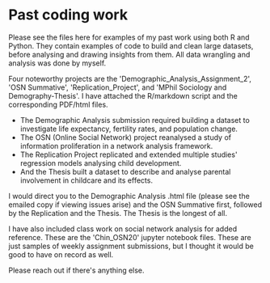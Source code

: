 # Past coding work

Please see the files here for examples of my past work using both R and Python. They contain examples of code to build and clean large datasets, before analysing and drawing insights from them. All data wrangling and analysis was done by myself.

Four noteworthy projects are the 'Demographic_Analysis_Assignment_2', 'OSN Summative', 'Replication_Project', and 'MPhil Sociology and Demography-Thesis'. I have attached the R/markdown script and the corresponding PDF/html files.

- The Demographic Analysis submission required building a dataset to investigate life expectancy, fertility rates, and population change.
- The OSN (Online Social Network) project reanalysed a study of information proliferation in a network analysis framework.
- The Replication Project replicated and extended multiple studies' regression models analysing child development.
- And the Thesis built a dataset to describe and analyse parental involvement in childcare and its effects.

I would direct you to the Demographic Analysis .html file (please see the emailed copy if viewing issues arise) and the OSN Summative first, followed by the Replication and the Thesis. The Thesis is the longest of all.

I have also included class work on social network analysis for added reference. These are the 'Chin_OSN20' jupyter notebook files. These are just samples of weekly assignment submissions, but I thought it would be good to have on record as well.

Please reach out if there's anything else.
